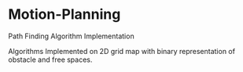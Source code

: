 # Motion-Planning
Path Finding Algorithm Implementation

Algorithms Implemented on 2D grid map with binary representation of obstacle and free spaces.
